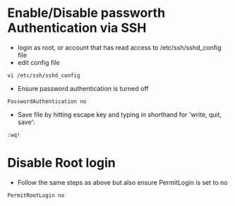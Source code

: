 # Enable/Disable passworth Authentication via SSH

* login as root, or account that has read access to /etc/ssh/sshd_config file
* edit config file

`vi /etc/ssh/sshd_config`

* Ensure password authentication is turned off

`PasswordAuthentication no`

* Save file by hitting escape key and typing in shorthand for 'write, quit, save':

`:wq!`

# Disable Root login

* Follow the same steps as above but also ensure PermitLogin is set to no

`PermitRootLogin no`

